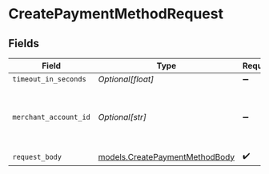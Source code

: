 # CreatePaymentMethodRequest


## Fields

| Field                                                                  | Type                                                                   | Required                                                               | Description                                                            | Example                                                                |
| ---------------------------------------------------------------------- | ---------------------------------------------------------------------- | ---------------------------------------------------------------------- | ---------------------------------------------------------------------- | ---------------------------------------------------------------------- |
| `timeout_in_seconds`                                                   | *Optional[float]*                                                      | :heavy_minus_sign:                                                     | N/A                                                                    |                                                                        |
| `merchant_account_id`                                                  | *Optional[str]*                                                        | :heavy_minus_sign:                                                     | The ID of the merchant account to use for this request.                | default                                                                |
| `request_body`                                                         | [models.CreatePaymentMethodBody](../models/createpaymentmethodbody.md) | :heavy_check_mark:                                                     | N/A                                                                    |                                                                        |